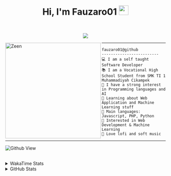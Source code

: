 <h1 align="center">
Hi, I'm Fauzaro01
  <img src="https://media.giphy.com/media/hvRJCLFzcasrR4ia7z/giphy.gif" width="30"></h1>
<br/>

<p align="center">
  <a href="https://github.com/DenverCoder1/readme-typing-svg">
    <img src="https://readme-typing-svg.herokuapp.com?lines=Chill%20and%20Coding;Full+Stack+Web+Developer;Student;Software%20Develover;Always%20learning%20new%20things&center=true&width=380&height=45">
  </a>
</p>

<img align="left" src="https://media.tenor.com/pNQi8B0fo1UAAAAi/gura-dance.gif" alt="Zeen" width="300" height="300" />
<hr>

```
fauzaro01@github
-------------------------
💻 I am a self taught Software Developer
📚 I am a Vocational High School Student from SMK TI 1 Muhammadiyah Cikampek
📝 I have a strong interest in Programming languages and AI
🌱 Learning about Web Application and Machine Learning stuff
🌟 Main languages: Javascript, PHP, Python
🚩 Interested in Web Development & Machine Learning
🎵 Love lofi and soft music 
```

<hr>

![Github View](https://komarev.com/ghpvc/?username=fauzaro01&style=flat-square)
<br><br>
<details>
  <summary>
     WakaTime Stats
  </summary>
  <br>
  <!--START_SECTION:waka-->

```txt
From: 10 September 2021 - To: 23 November 2024

Total Time: 639 hrs 40 mins

JavaScript          189 hrs 56 mins ███████▒░░░░░░░░░░░░░░░░░   29.69 %
PHP                 113 hrs 50 mins ████▒░░░░░░░░░░░░░░░░░░░░   17.80 %
HTML                74 hrs 20 mins  ███░░░░░░░░░░░░░░░░░░░░░░   11.62 %
EJS                 56 hrs 49 mins  ██▒░░░░░░░░░░░░░░░░░░░░░░   08.88 %
Blade Template      51 hrs 35 mins  ██░░░░░░░░░░░░░░░░░░░░░░░   08.06 %
Java                41 hrs 50 mins  █▓░░░░░░░░░░░░░░░░░░░░░░░   06.54 %
JSON                28 hrs 6 mins   █░░░░░░░░░░░░░░░░░░░░░░░░   04.39 %
CSS                 25 hrs 55 mins  █░░░░░░░░░░░░░░░░░░░░░░░░   04.05 %
Python              13 hrs 26 mins  ▓░░░░░░░░░░░░░░░░░░░░░░░░   02.10 %
Other               5 hrs 42 mins   ▒░░░░░░░░░░░░░░░░░░░░░░░░   00.89 %
```

<!--END_SECTION:waka-->
</details>
<details>
  <summary>
    GitHub Stats
  </summary>
  <br>
  <div align="center">
    <img src="https://github-readme-stats.vercel.app/api?username=Fauzaro01&show_icons=true&theme=algolia" alt="Fauzaro01's GitHub Stats" style="margin: 20px;" />
    <img src="https://github-readme-streak-stats.herokuapp.com/?user=Fauzaro01&theme=algolia" alt="Fauzaro01's GitHub Streak" style="margin: 20px;" />
  </div>

  <div align="center">
    <img src="https://github-readme-stats.vercel.app/api?username=Fauzaro01&show_icons=true&locale=en&count_private=true&hide_rank=true&custom_title=My%20GitHub%20Stats&disable_animations=true&theme=algolia" alt="Fauzaro01's Stars" style="margin: 20px;" />
    <img src="https://github-readme-stats.vercel.app/api/top-langs/?username=Fauzaro01&langs_count=8&theme=algolia&layout=compact" alt="Top Languages" style="margin: 20px;" />
  </div>
</details>
